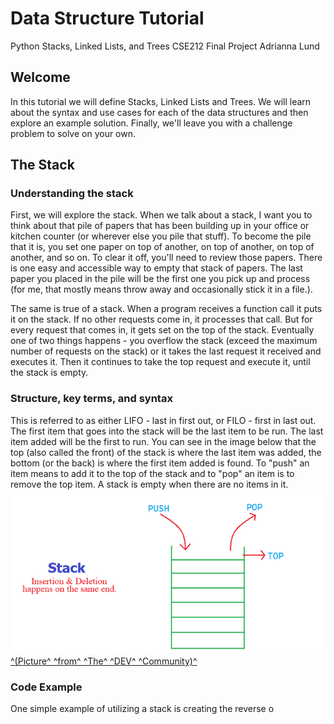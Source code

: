 # Data Structure Tutorial

Python Stacks, Linked Lists, and Trees
CSE212 Final Project
Adrianna Lund

## Welcome

In this tutorial we will define Stacks, Linked Lists and Trees. We will learn about the syntax and use cases for each of the data structures and then explore an example solution. Finally, we'll leave you with a challenge problem to solve on your own.

## The Stack

### Understanding the stack

First, we will explore the stack. When we talk about a stack, I want you to think about that pile of papers that has been building up in your office or kitchen counter (or wherever else you pile that stuff). To become the pile that it is, you set one paper on top of another, on top of another, on top of another, and so on. To clear it off, you'll need to review those papers. There is one easy and accessible way to empty that stack of papers. The last paper you placed in the pile will be the first one you pick up and process (for me, that mostly means throw away and occasionally stick it in a file.).

The same is true of a stack. When a program receives a function call it puts it on the stack. If no other requests come in, it processes that call. But for every request that comes in, it gets set on the top of the stack. Eventually one of two things happens - you overflow the stack (exceed the maximum number of requests on the stack) or it takes the last request it received and executes it. Then it continues to take the top request and execute it, until the stack is empty.

### Structure, key terms, and syntax

This is referred to as either LIFO - last in first out, or FILO - first in last out. The first item that goes into the stack will be the last item to be run. The last item added will be the first to run. You can see in the image below that the top (also called the front) of the stack is where the last item was added, the bottom (or the back) is where the first item added is found. To "push" an item means to add it to the top of the stack and to "pop" an item is to remove the top item. A stack is empty when there are no items in it.
![Stack Info Graphic](./Resources/stack.png)
[^(Picture^ ^from^ ^The^ ^DEV^ ^Community)^](https://res.cloudinary.com/practicaldev/image/fetch/s--s1Qbl8Gf--/c_limit%2Cf_auto%2Cfl_progressive%2Cq_auto%2Cw_880/https://thepracticaldev.s3.amazonaws.com/i/mwcwre09s12vqa3gvl7a.png)

### Code Example

One simple example of utilizing a stack is creating the reverse o

